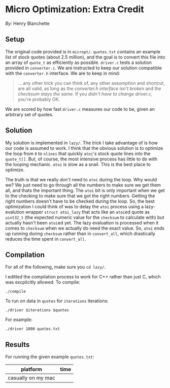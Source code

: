 # Micro Optimization: Extra Credit

_By:_ Henry Blanchette

## Setup

The original code provided is in `micropt/`. `quotes.txt` contains an example list of stock quotes (about 2.5 million), and the goal is to convert this file into an array of `quote_t` as efficiently as possible. `driver.c` tests a solution provided in `converter.c`. We are instructed to keep our solution compatible with the `converter.h` interface. We are to keep in mind:

> ... any other trick you can think of, any other assumption and shortcut, are all valid, as long as the *converter.h interface isn't broken* and *the checksum stays the same*. If you *didn't have to change driver.c*, you're probably OK.

We are scored by how fast `driver.c` measures our code to be, given an arbitrary set of quotes.

## Solution

My solution is implemented in `lazy/`. The _trick_ I take advantage of is how our code is assumed to work. I think that the obvious solution is to optimize the loop from `0` to `nlines` that quickly `atoi`'s stock quote lines into the `quote_t[]`. But, of course, the most intensive process has little to do with the looping mechanic. `atoi` is slow as a snail. This is the best place to optimize.

The truth is that we really _don't_ need to `atoi` during the loop. Why would we? We just need to go through all the numbers to make sure we get them all, and thats the important thing. The `atoi` bit is only important when we get to the checking to make sure that we got the right numbers. Getting the right numbers doesn't have to be checked during the loop. So, the best optimization I could think of was to delay the `atoi` process using a lazy-evalution wrapper `struct atoi_lazy` that acts like an `atoi`ed quote as `uint32_t` (the expected numeric value for the `checksum` to calculate with) but actually hasn't been `atoi`ed yet. The lazy evaluation is processed when it comes to `checksum` when we actually do need the exact value. So, `atoi` ends up running  during `checksum` rather than in `convert_all`, which drastically reduces the time spent in `convert_all`.

## Compilation

For all of the following, make sure you `cd lazy/`.


I editted the compilation process to work for C++ rather than just C, which was excplicitly allowed. To compile:

    ./compile

To run on data in `quotes` for `iterations` iterations:

    ./driver $iterations $quotes

For example:
    
    ./driver 1000 quotes.txt

## Results

For running the given example `quotes.txt`:

| platform | time |
|---|---|
| casually on my mac | 
